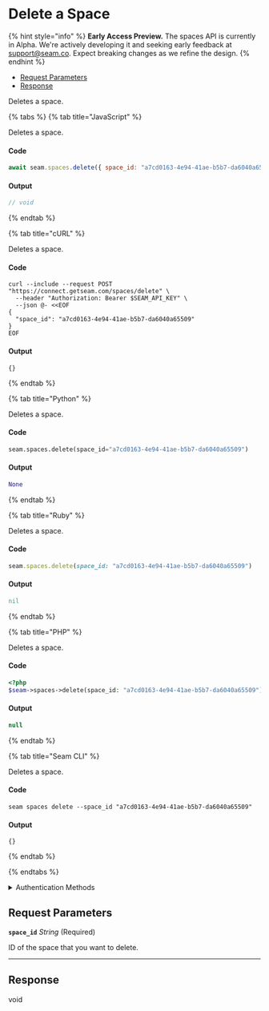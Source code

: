 # Delete a Space
{% hint style="info" %}
**Early Access Preview.** The spaces API is currently in Alpha. We're actively developing it and seeking early feedback at [support@seam.co](mailto:support@seam.co). Expect breaking changes as we refine the design.
{% endhint %}

- [Request Parameters](#request-parameters)
- [Response](#response)

Deletes a space.


{% tabs %}
{% tab title="JavaScript" %}

Deletes a space.

#### Code

```javascript
await seam.spaces.delete({ space_id: "a7cd0163-4e94-41ae-b5b7-da6040a65509" });
```

#### Output

```javascript
// void
```
{% endtab %}

{% tab title="cURL" %}

Deletes a space.

#### Code

```curl
curl --include --request POST "https://connect.getseam.com/spaces/delete" \
  --header "Authorization: Bearer $SEAM_API_KEY" \
  --json @- <<EOF
{
  "space_id": "a7cd0163-4e94-41ae-b5b7-da6040a65509"
}
EOF
```

#### Output

```curl
{}
```
{% endtab %}

{% tab title="Python" %}

Deletes a space.

#### Code

```python
seam.spaces.delete(space_id="a7cd0163-4e94-41ae-b5b7-da6040a65509")
```

#### Output

```python
None
```
{% endtab %}

{% tab title="Ruby" %}

Deletes a space.

#### Code

```ruby
seam.spaces.delete(space_id: "a7cd0163-4e94-41ae-b5b7-da6040a65509")
```

#### Output

```ruby
nil
```
{% endtab %}

{% tab title="PHP" %}

Deletes a space.

#### Code

```php
<?php
$seam->spaces->delete(space_id: "a7cd0163-4e94-41ae-b5b7-da6040a65509");
```

#### Output

```php
null
```
{% endtab %}

{% tab title="Seam CLI" %}

Deletes a space.

#### Code

```seam_cli
seam spaces delete --space_id "a7cd0163-4e94-41ae-b5b7-da6040a65509"
```

#### Output

```seam_cli
{}
```
{% endtab %}

{% endtabs %}


<details>

<summary>Authentication Methods</summary>

- API key
- Personal access token
  <br>Must also include the `seam-workspace` header in the request.

To learn more, see [Authentication](https://docs.seam.co/latest/api/authentication).
</details>

## Request Parameters

**`space_id`** *String* (Required)

ID of the space that you want to delete.

---


## Response

void

